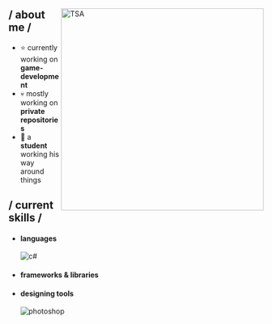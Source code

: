 

<div>

<img align="right" width="400" alt="TSA" src="file:///C:/Users/user/Desktop/tsa.jpg"/>

<h2> / about me /</h2>
  
- ⭐ currently working on **game-development**
- 💀 mostly working on **private repositories**
- 👾 a **student** working his way around things
  
<h2> / current skills / </h2>
  
- <h4> languages </h4>
   <img src = "https://img.shields.io/badge/c%23-%23239120.svg?style=for-the-badge&logo=c-sharp&logoColor=white" alt = "c#" />
  

  
- <h4> frameworks & libraries </h4>
 
- <h4> designing tools </h4>
  <img src = "https://img.shields.io/badge/adobe%20photoshop-%2331A8FF.svg?style=for-the-badge&logo=adobe%20photoshop&logoColor=white" alt = "photoshop" />
 
  </br></br>
  
<div align="right">

  </div>
  </div>




